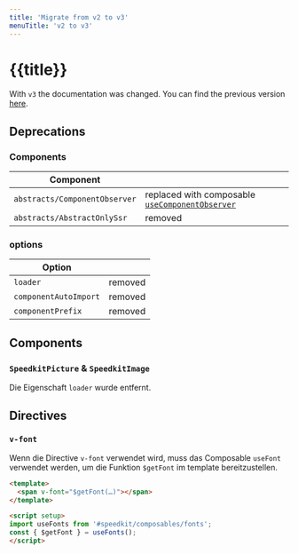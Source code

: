 ```yaml
---
title: 'Migrate from v2 to v3'
menuTitle: 'v2 to v3'
---
```


# {{title}}

With `v3` the documentation was changed. You can find the previous version [here](https://nuxt-speedkit.grabarzundpartner.dev/).

## Deprecations

### Components

| Component                     |                                                                                      |
| ----------------------------- | ------------------------------------------------------------------------------------ |
| `abstracts/ComponentObserver` | replaced with composable [`useComponentObserver`](/composables/useComponentObserver) |
| `abstracts/AbstractOnlySsr`   | removed                                                                              |

### options

| Option                |         |
| --------------------- | ------- |
| `loader`              | removed |
| `componentAutoImport` | removed |
| `componentPrefix`     | removed |

## Components

### `SpeedkitPicture` & `SpeedkitImage`

Die Eigenschaft `loader` wurde entfernt.

## Directives

### `v-font`

Wenn die Directive `v-font` verwendet wird, muss das Composable `useFont` verwendet werden,
um die Funktion `$getFont` im template bereitzustellen.

```html
<template>
  <span v-font="$getFont(…)"></span>
</template>

<script setup>
import useFonts from '#speedkit/composables/fonts';
const { $getFont } = useFonts();
</script>
```
